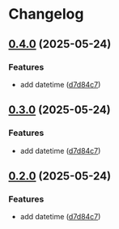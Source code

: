 # Changelog

## [0.4.0](https://github.com/nmelepat/release-test/compare/v0.3.0...v0.4.0) (2025-05-24)


### Features

* add datetime ([d7d84c7](https://github.com/nmelepat/release-test/commit/d7d84c73ecaae92304d55b20f93d7777c3ce5b01))

## [0.3.0](https://github.com/nmelepat/release-test/compare/v0.2.0...v0.3.0) (2025-05-24)


### Features

* add datetime ([d7d84c7](https://github.com/nmelepat/release-test/commit/d7d84c73ecaae92304d55b20f93d7777c3ce5b01))

## [0.2.0](https://github.com/nmelepat/release-test/compare/v0.1.0...v0.2.0) (2025-05-24)


### Features

* add datetime ([d7d84c7](https://github.com/nmelepat/release-test/commit/d7d84c73ecaae92304d55b20f93d7777c3ce5b01))
